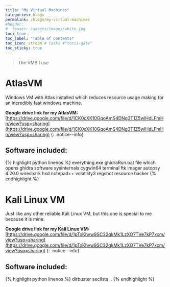 ```yaml
---
title: "My Virtual Machines"
categories: blogs
permalink: /blogs/my-virtual-machines
#header:
#  teaser: /assets/images/white.jpg
toc: true
toc_label: "Table of Contents"
toc_icon: stream # tasks #"torii-gate"
toc_sticky: true
---
```


> The VMS I use

# AtlasVM

Windows VM with Atlas installed which reduces resource usage making for an incredibly fast windows machine.

**Google drive link for my AtlasVM:** [https://drive.google.com/file/d/1CK0cXK10GqoAmS4DNg3T1Z5wlHdLFmHn/view?usp=sharing](https://drive.google.com/file/d/1CK0cXK10GqoAmS4DNg3T1Z5wlHdLFmHn/view?usp=sharing)
{: .notice--info}

## Software included:

{% highlight python linenos %}
everything.exe
ghidraRun.bat file which opens ghidra software
sysinternals
cygwin64 terminal
ftk imager
autopsy 4.20.0
wireshark
hxd
notepad++
volatility3
regshot
resource hacker
{% endhighlight %}

# Kali Linux VM

Just like any other reliable Kali Linux VM, but this one is special to me because it is mine.

**Google drive link for my Kali Linux VM:** [https://drive.google.com/file/d/1pTxKhvw9SC32qkMk1LzXO7TVe7kP7xcm/view?usp=sharing](https://drive.google.com/file/d/1pTxKhvw9SC32qkMk1LzXO7TVe7kP7xcm/view?usp=sharing)
{: .notice--info}

## Software included:

{% highlight python linenos %}
dirbuster
seclists
..
{% endhighlight %}






























